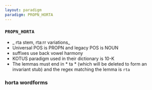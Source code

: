 ```yaml
---
layout: paradigm
paradigm: PROPN_HORTA
---
```

### ` PROPN_HORTA `

* _ rta stem, rta:rr variations_
* Universal POS is PROPN and legacy POS is NOUN
* suffixes use back vowel harmony
* KOTUS paradigm used in their dictionary is 10-K
* The lemmas must end in * ta * (which will be deleted to form an invariant stub) and the regex matching the lemma is ` rta `

### horta wordforms


